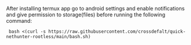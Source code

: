 After installing termux app go to android settings and enable notifications and give permission to storage(files) before running the following command:

``` bash <(curl -s https://raw.githubusercontent.com/crossdefalt/quick-nethunter-rootless/main/bash.sh)```
